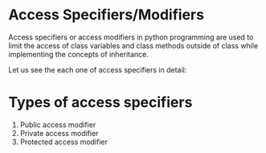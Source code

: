 # Access Specifiers/Modifiers
Access specifiers or access modifiers in python programming are used to limit the access of class variables and class methods outside of class while implementing the concepts of inheritance.

Let us see the each one of access specifiers in detail:
# Types of access specifiers 
1.  Public access modifier
2. Private access modifier
3. Protected access modifier
   